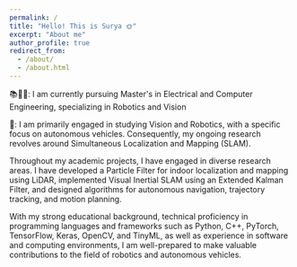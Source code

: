 ```yaml
---
permalink: /
title: "Hello! This is Surya 🌞"
excerpt: "About me"
author_profile: true
redirect_from: 
  - /about/
  - /about.html
---
```



📚📖📝: I am currently pursuing Master's in Electrical and Computer Engineering, specializing in Robotics and Vision

🔬: I am primarily engaged in studying Vision and Robotics, with a specific focus on autonomous vehicles. Consequently, my ongoing research revolves around Simultaneous Localization and Mapping (SLAM).



Throughout my academic projects, I have engaged in diverse research areas. I have developed a Particle Filter for indoor localization and mapping using LiDAR, implemented Visual Inertial SLAM using an Extended Kalman Filter, and designed algorithms for autonomous navigation, trajectory tracking, and motion planning.

With my strong educational background, technical proficiency in programming languages and frameworks such as Python, C++, PyTorch, TensorFlow, Keras, OpenCV, and TinyML, as well as experience in software and computing environments, I am well-prepared to make valuable contributions to the field of robotics and autonomous vehicles.
